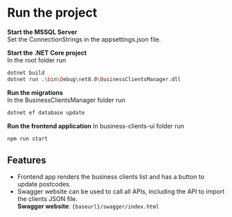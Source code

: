 # Run the project

**Start the MSSQL Server**  
Set the ConnectionStrings in the appsettings.json file.

**Start the .NET Core project**  
In the root folder run
```bash
dotnet build
dotnet run .\bin\Debug\net8.0\BusinessClientsManager.dll
```

**Run the migrations**  
In the BusinessClientsManager folder run
```bash
dotnet ef database update
```
**Run the frontend application**
In business-clients-ui folder run
```bash
npm run start
```

## Features
- Frontend app renders the business clients list and has a button to update postcodes.
- Swagger website can be used to call all APIs, including the API to import the clients JSON file.  
**Swagger website**: `{baseurl}/swagger/index.html`
